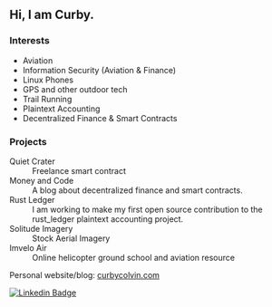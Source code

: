 ## Hi, I am Curby.

### Interests
- Aviation
- Information Security (Aviation & Finance)
- Linux Phones
- GPS and other outdoor tech
- Trail Running
- Plaintext Accounting
- Decentralized Finance & Smart Contracts

### Projects
<dl>
  <dt>Quiet Crater</dt>
  <dd>Freelance smart contract</dd>
  
  <dt>Money and Code</dt>
  <dd>A blog about decentralized finance and smart contracts.</dd>
  
  <dt>Rust Ledger</dt>
  <dd>I am working to make my first open source contribution to the rust_ledger plaintext accounting project.</dd>
  
  <dt>Solitude Imagery</dt>
  <dd>Stock Aerial Imagery</dd>
  
  <dt>Imvelo Air</dt>
  <dd>Online helicopter ground school and aviation resource</dd>
</dl>

Personal website/blog: [curbycolvin.com](https://curbycolvin.com)

[![Linkedin Badge](https://img.shields.io/badge/-LinkedIn-blue?style=flat-square&logo=Linkedin&logoColor=white&link=www.linkedin.com/in/curbycolvin)](https://www.linkedin.com/)
